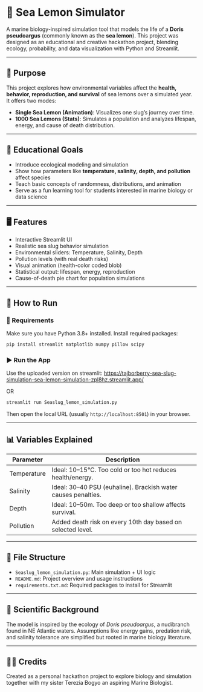 # 🐌 Sea Lemon Simulator

A marine biology-inspired simulation tool that models the life of a **Doris pseudoargus** (commonly known as the **sea lemon**). This project was designed as an educational and creative hackathon project, blending ecology, probability, and data visualization with Python and Streamlit.

---

## 🎯 Purpose

This project explores how environmental variables affect the **health, behavior, reproduction, and survival** of sea lemons over a simulated year. It offers two modes:

- **Single Sea Lemon (Animation)**: Visualizes one slug’s journey over time.
- **1000 Sea Lemons (Stats)**: Simulates a population and analyzes lifespan, energy, and cause of death distribution.

---

## 🧠 Educational Goals

- Introduce ecological modeling and simulation
- Show how parameters like **temperature, salinity, depth, and pollution** affect species
- Teach basic concepts of randomness, distributions, and animation
- Serve as a fun learning tool for students interested in marine biology or data science

---

## 🖥 Features

- Interactive Streamlit UI
- Realistic sea slug behavior simulation
- Environmental sliders: Temperature, Salinity, Depth
- Pollution levels (with real death risks)
- Visual animation (health-color coded blob)
- Statistical output: lifespan, energy, reproduction
- Cause-of-death pie chart for population simulations

---

## 🚀 How to Run

### 🔧 Requirements

Make sure you have Python 3.8+ installed. Install required packages:

```bash
pip install streamlit matplotlib numpy pillow scipy
```

### ▶️ Run the App

Use the uploaded version on streamlit:
https://tajborberry-sea-slug-simulation-sea-lemon-simulation-zpl8hz.streamlit.app/

OR

```bash
streamlit run Seaslug_lemon_simulation.py
```

Then open the local URL (usually `http://localhost:8501`) in your browser.

---

## 📊 Variables Explained

| Parameter     | Description                                                  |
|---------------|--------------------------------------------------------------|
| Temperature   | Ideal: 10–15°C. Too cold or too hot reduces health/energy.   |
| Salinity      | Ideal: 30–40 PSU (euhaline). Brackish water causes penalties.|
| Depth         | Ideal: 10–50m. Too deep or too shallow affects survival.     |
| Pollution     | Added death risk on every 10th day based on selected level.  |

---

## 📂 File Structure

- `Seaslug_lemon_simulation.py`: Main simulation + UI logic
- `README.md`: Project overview and usage instructions
- `requirements.txt.md`: Required packages to install for Streamlit

---

## 🧪 Scientific Background

The model is inspired by the ecology of *Doris pseudoargus*, a nudibranch found in NE Atlantic waters. Assumptions like energy gains, predation risk, and salinity tolerance are simplified but rooted in marine biology literature.

---

## 🧑‍🔬 Credits

Created as a personal hackathon project to explore biology and simulation together with my sister Terezia Bogyo an aspiring Marine Biologist.
